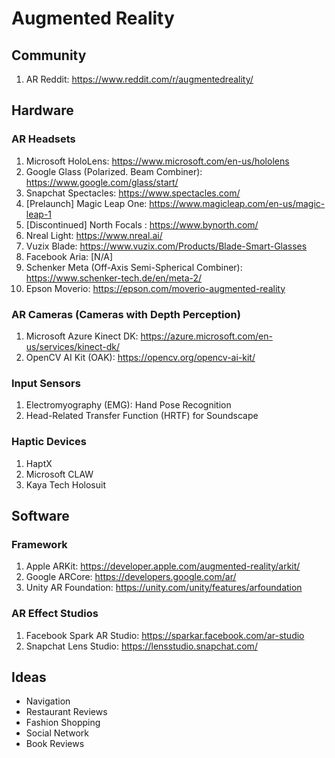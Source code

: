 # Augmented Reality
## Community
1. AR Reddit: https://www.reddit.com/r/augmentedreality/

## Hardware
### AR Headsets
1. Microsoft HoloLens: https://www.microsoft.com/en-us/hololens
2. Google Glass (Polarized. Beam Combiner): https://www.google.com/glass/start/
3. Snapchat Spectacles: https://www.spectacles.com/
4. [Prelaunch] Magic Leap One: https://www.magicleap.com/en-us/magic-leap-1
5. [Discontinued] North Focals : https://www.bynorth.com/
6. Nreal Light: https://www.nreal.ai/
7. Vuzix Blade: https://www.vuzix.com/Products/Blade-Smart-Glasses
8. Facebook Aria: [N/A]
9. Schenker Meta (Off-Axis Semi-Spherical Combiner): https://www.schenker-tech.de/en/meta-2/
10. Epson Moverio: https://epson.com/moverio-augmented-reality

### AR Cameras (Cameras with Depth Perception)
1. Microsoft Azure Kinect DK: https://azure.microsoft.com/en-us/services/kinect-dk/
2. OpenCV AI Kit (OAK): https://opencv.org/opencv-ai-kit/

### Input Sensors
1. Electromyography (EMG): Hand Pose Recognition
2. Head-Related Transfer Function (HRTF) for Soundscape

### Haptic Devices
1. HaptX
2. Microsoft CLAW
3. Kaya Tech Holosuit

## Software
### Framework
1. Apple ARKit: https://developer.apple.com/augmented-reality/arkit/
2. Google ARCore: https://developers.google.com/ar/
3. Unity AR Foundation: https://unity.com/unity/features/arfoundation

### AR Effect Studios
1. Facebook Spark AR Studio: https://sparkar.facebook.com/ar-studio
2. Snapchat Lens Studio: https://lensstudio.snapchat.com/

## Ideas
* Navigation
* Restaurant Reviews
* Fashion Shopping
* Social Network
* Book Reviews
